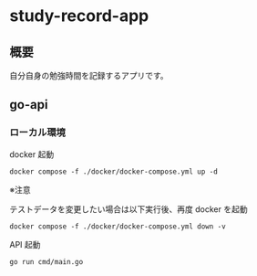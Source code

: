 # study-record-app

## 概要

自分自身の勉強時間を記録するアプリです。

## go-api

### ローカル環境

docker 起動

```shell
docker compose -f ./docker/docker-compose.yml up -d
```

※注意

テストデータを変更したい場合は以下実行後、再度 docker を起動

```shell
docker compose -f ./docker/docker-compose.yml down -v
```

API 起動

```shell
go run cmd/main.go
```
